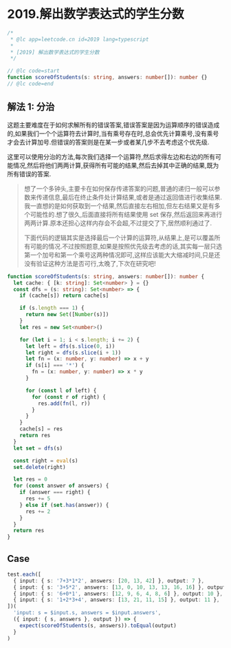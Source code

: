 # 2019.解出数学表达式的学生分数

```ts
/*
 * @lc app=leetcode.cn id=2019 lang=typescript
 *
 * [2019] 解出数学表达式的学生分数
 */

// @lc code=start
function scoreOfStudents(s: string, answers: number[]): number {}
// @lc code=end
```

## 解法 1: 分治

这题主要难度在于如何求解所有的错误答案,错误答案是因为运算顺序的错误造成的,如果我们一个个运算符去计算时,当有乘号存在时,总会优先计算乘号,没有乘号才会去计算加号.但错误的答案则是在某一步或者某几步不去考虑这个优先级.

这里可以使用分治的方法,每次我们选择一个运算符,然后求得左边和右边的所有可能情况,然后将他们两两计算,获得所有可能的结果,然后去掉其中正确的结果,既为所有错误的答案.

> 想了一个多钟头,主要卡在如何保存传递答案的问题,普通的递归一般可以参数来传递信息,最后在终止条件处计算结果,或者是通过返回值进行收集结果.我一直想的是如何获取到一个结果,然后直接左右相加,但左右结果又是有多个可能性的.想了很久,后面直接将所有结果使用 set 保存,然后返回来再进行两两计算.原本还担心这样内存会不会超,不过提交了下,居然顺利通过了.
>
> 下面代码的逻辑其实是选择最后一个计算的运算符,从结果上,是可以覆盖所有可能的情况.不过按照题意,如果是按照优先级去考虑的话,其实每一层只选第一个加号和第一个乘号这两种情况即可,这样应该能大大缩减时间,只是还没有验证这种方法是否可行,太晚了,下次在研究吧!

```ts
function scoreOfStudents(s: string, answers: number[]): number {
  let cache: { [k: string]: Set<number> } = {}
  const dfs = (s: string): Set<number> => {
    if (cache[s]) return cache[s]

    if (s.length === 1) {
      return new Set([Number(s)])
    }
    let res = new Set<number>()

    for (let i = 1; i < s.length; i += 2) {
      let left = dfs(s.slice(0, i))
      let right = dfs(s.slice(i + 1))
      let fn = (x: number, y: number) => x + y
      if (s[i] === '*') {
        fn = (x: number, y: number) => x * y
      }

      for (const l of left) {
        for (const r of right) {
          res.add(fn(l, r))
        }
      }
    }
    cache[s] = res
    return res
  }
  let set = dfs(s)

  const right = eval(s)
  set.delete(right)

  let res = 0
  for (const answer of answers) {
    if (answer === right) {
      res += 5
    } else if (set.has(answer)) {
      res += 2
    }
  }
  return res
}
```

## Case

```ts
test.each([
  { input: { s: '7+3*1*2', answers: [20, 13, 42] }, output: 7 },
  { input: { s: '3+5*2', answers: [13, 0, 10, 13, 13, 16, 16] }, output: 19 },
  { input: { s: '6+0*1', answers: [12, 9, 6, 4, 8, 6] }, output: 10 },
  { input: { s: '1+2*3+4', answers: [13, 21, 11, 15] }, output: 11 },
])(
  'input: s = $input.s, answers = $input.answers',
  ({ input: { s, answers }, output }) => {
    expect(scoreOfStudents(s, answers)).toEqual(output)
  }
)
```
